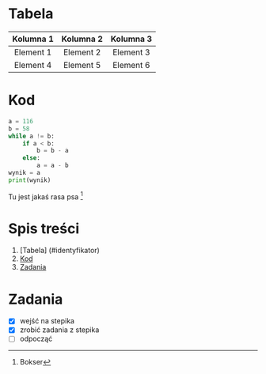 # Tabela

|Kolumna 1|Kolumna 2|Kolumna 3|
|:---:|:---:|:---:|
|Element 1|Element 2|Element 3|
|Element 4|Element 5|Element 6|

# Kod  

```py
a = 116
b = 58
while a != b:
    if a < b:
        b = b - a
    else:
        a = a - b
wynik = a
print(wynik)
```

Tu jest jakaś rasa psa [^1]

# Spis treści
 1. [Tabela] (#identyfikator)
 2. [Kod](#Kod)
 3. [Zadania](#Zadania)

# Zadania
- [X] wejść na stepika
- [X] zrobić zadania z stepika
- [ ] odpocząć

[^1]:Bokser
